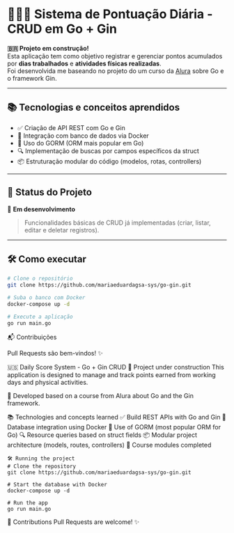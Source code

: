 # 🏋️‍♂️⏰ Sistema de Pontuação Diária - CRUD em Go + Gin

**🇧🇷 Projeto em construção!**  
Esta aplicação tem como objetivo registrar e gerenciar pontos acumulados por **dias trabalhados** e **atividades físicas realizadas**.  
Foi desenvolvida me baseando no projeto do um curso da [Alura](https://www.alura.com.br/) sobre Go e o framework Gin.

---

## 📚 Tecnologias e conceitos aprendidos

- ✅ Criação de API REST com Go e Gin
- 🐳 Integração com banco de dados via Docker
- 🧬 Uso do GORM (ORM mais popular em Go)
- 🔍 Implementação de buscas por campos específicos da struct
- 📦 Estruturação modular do código (modelos, rotas, controllers)

---

## 🚧 Status do Projeto

🔧 **Em desenvolvimento**  
> Funcionalidades básicas de CRUD já implementadas (criar, listar, editar e deletar registros).

---

## 🛠️ Como executar

```bash
# Clone o repositório
git clone https://github.com/mariaeduardagsa-sys/go-gin.git

# Suba o banco com Docker
docker-compose up -d

# Execute a aplicação
go run main.go

```

📬 Contribuições

Pull Requests são bem-vindos! ✨



🇺🇸 Daily Score System - Go + Gin CRUD
🚧 Project under construction
This application is designed to manage and track points earned from working days and physical activities.

🧠 Developed based on a course from Alura about Go and the Gin framework.

📚 Technologies and concepts learned
✅ Build REST APIs with Go and Gin
🐳 Database integration using Docker
🧬 Use of GORM (most popular ORM for Go)
🔍 Resource queries based on struct fields
📦 Modular project architecture (models, routes, controllers)
🧪 Course modules completed

```
🛠️ Running the project
# Clone the repository
git clone https://github.com/mariaeduardagsa-sys/go-gin.git

# Start the database with Docker
docker-compose up -d

# Run the app
go run main.go
```

🤝 Contributions
Pull Requests are welcome! ✨
